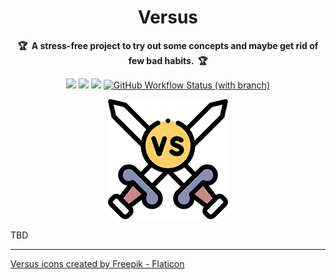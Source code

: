 <h1 align="center">
    Versus
    <br>
</h1>

<p align="center">
    <strong>🏆&nbsp; A stress-free project to try out some concepts and maybe get rid of few bad habits. &nbsp;🏆 </strong>
</p>

<p align="center">
    <a href="#"><img src="https://bit.ly/3H6mDys"></a>
    <a href="#"><img src="https://img.shields.io/badge/contenders-1-red.svg"></a>
    <a href="#"><img src="https://img.shields.io/badge/contributions-welcome-green.svg"></a> 
    <a href="#"><img alt="GitHub Workflow Status (with branch)" src="https://img.shields.io/github/actions/workflow/status/stkeky/versus/deploy.yml?branch=master"></a> 
</p>

<p align="center">
  <img height="192px" src="versus-app/public/logo192.png">
</p>

TBD

---

<a href="https://www.flaticon.com/free-icons/versus" title="versus icons">Versus icons created by Freepik - Flaticon</a>
